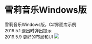 # 雪莉音乐Windows版
雪莉音乐Windows版，C#界面库示例
<br>2019.5.1 退出时弹出提示
<br>2019.5.9 更好的布局和UI
<img src="http://blog.imsherry.cn/wp-content/uploads/2019/01/interface-1024x620.png"></img>
